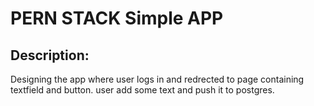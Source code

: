 # PERN STACK Simple APP


## Description:
Designing the app where user logs in and redrected to page containing textfield and button. user add some text and push it to postgres.